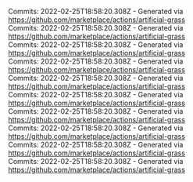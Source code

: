 Commits: 2022-02-25T18:58:20.308Z - Generated via https://github.com/marketplace/actions/artificial-grass
<br>
Commits: 2022-02-25T18:58:20.308Z - Generated via https://github.com/marketplace/actions/artificial-grass
<br>
Commits: 2022-02-25T18:58:20.308Z - Generated via https://github.com/marketplace/actions/artificial-grass
<br>
Commits: 2022-02-25T18:58:20.308Z - Generated via https://github.com/marketplace/actions/artificial-grass
<br>
Commits: 2022-02-25T18:58:20.308Z - Generated via https://github.com/marketplace/actions/artificial-grass
<br>
Commits: 2022-02-25T18:58:20.308Z - Generated via https://github.com/marketplace/actions/artificial-grass
<br>
Commits: 2022-02-25T18:58:20.308Z - Generated via https://github.com/marketplace/actions/artificial-grass
<br>
Commits: 2022-02-25T18:58:20.308Z - Generated via https://github.com/marketplace/actions/artificial-grass
<br>
Commits: 2022-02-25T18:58:20.308Z - Generated via https://github.com/marketplace/actions/artificial-grass
<br>
Commits: 2022-02-25T18:58:20.308Z - Generated via https://github.com/marketplace/actions/artificial-grass
<br>
